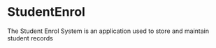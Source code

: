 # StudentEnrol
The Student Enrol System is an application used to store and maintain student records
